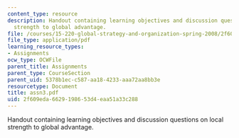 ```yaml
---
content_type: resource
description: Handout containing learning objectives and discussion questions on local
  strength to global advantage.
file: /courses/15-220-global-strategy-and-organization-spring-2008/2f609eda6629198653d4eaa51a33c288_assn3.pdf
file_type: application/pdf
learning_resource_types:
- Assignments
ocw_type: OCWFile
parent_title: Assignments
parent_type: CourseSection
parent_uid: 5378b1ec-c587-aa18-4233-aaa72aa8bb3e
resourcetype: Document
title: assn3.pdf
uid: 2f609eda-6629-1986-53d4-eaa51a33c288
---
```

Handout containing learning objectives and discussion questions on local strength to global advantage.

